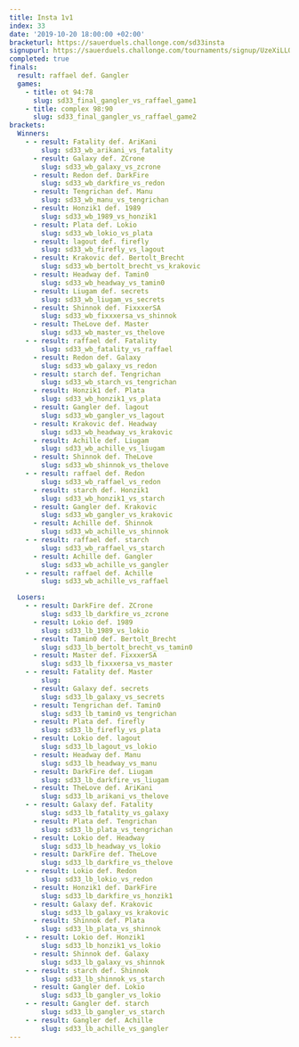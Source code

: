 ```yaml
---
title: Insta 1v1
index: 33
date: '2019-10-20 18:00:00 +02:00'
bracketurl: https://sauerduels.challonge.com/sd33insta
signupurl: https://sauerduels.challonge.com/tournaments/signup/UzeXiLLQ8p
completed: true
finals:
  result: raffael def. Gangler
  games:
    - title: ot 94:78
      slug: sd33_final_gangler_vs_raffael_game1
    - title: complex 98:90
      slug: sd33_final_gangler_vs_raffael_game2
brackets:
  Winners:
    - - result: Fatality def. AriKani
        slug: sd33_wb_arikani_vs_fatality
      - result: Galaxy def. ZCrone
        slug: sd33_wb_galaxy_vs_zcrone
      - result: Redon def. DarkFire
        slug: sd33_wb_darkfire_vs_redon
      - result: Tengrichan def. Manu
        slug: sd33_wb_manu_vs_tengrichan
      - result: Honzik1 def. 1989
        slug: sd33_wb_1989_vs_honzik1
      - result: Plata def. Lokio
        slug: sd33_wb_lokio_vs_plata
      - result: lagout def. firefly
        slug: sd33_wb_firefly_vs_lagout
      - result: Krakovic def. Bertolt_Brecht
        slug: sd33_wb_bertolt_brecht_vs_krakovic
      - result: Headway def. Tamin0
        slug: sd33_wb_headway_vs_tamin0
      - result: Liugam def. secrets
        slug: sd33_wb_liugam_vs_secrets
      - result: Shinnok def. FixxxerSA
        slug: sd33_wb_fixxxersa_vs_shinnok
      - result: TheLove def. Master
        slug: sd33_wb_master_vs_thelove
    - - result: raffael def. Fatality
        slug: sd33_wb_fatality_vs_raffael
      - result: Redon def. Galaxy
        slug: sd33_wb_galaxy_vs_redon
      - result: starch def. Tengrichan
        slug: sd33_wb_starch_vs_tengrichan
      - result: Honzik1 def. Plata
        slug: sd33_wb_honzik1_vs_plata
      - result: Gangler def. lagout
        slug: sd33_wb_gangler_vs_lagout
      - result: Krakovic def. Headway
        slug: sd33_wb_headway_vs_krakovic
      - result: Achille def. Liugam
        slug: sd33_wb_achille_vs_liugam
      - result: Shinnok def. TheLove
        slug: sd33_wb_shinnok_vs_thelove
    - - result: raffael def. Redon
        slug: sd33_wb_raffael_vs_redon
      - result: starch def. Honzik1
        slug: sd33_wb_honzik1_vs_starch
      - result: Gangler def. Krakovic
        slug: sd33_wb_gangler_vs_krakovic
      - result: Achille def. Shinnok
        slug: sd33_wb_achille_vs_shinnok
    - - result: raffael def. starch
        slug: sd33_wb_raffael_vs_starch
      - result: Achille def. Gangler
        slug: sd33_wb_achille_vs_gangler
    - - result: raffael def. Achille
        slug: sd33_wb_achille_vs_raffael

  Losers:
    - - result: DarkFire def. ZCrone
        slug: sd33_lb_darkfire_vs_zcrone
      - result: Lokio def. 1989
        slug: sd33_lb_1989_vs_lokio
      - result: Tamin0 def. Bertolt_Brecht
        slug: sd33_lb_bertolt_brecht_vs_tamin0
      - result: Master def. FixxxerSA
        slug: sd33_lb_fixxxersa_vs_master
    - - result: Fatality def. Master
        slug: 
      - result: Galaxy def. secrets
        slug: sd33_lb_galaxy_vs_secrets
      - result: Tengrichan def. Tamin0
        slug: sd33_lb_tamin0_vs_tengrichan
      - result: Plata def. firefly
        slug: sd33_lb_firefly_vs_plata
      - result: Lokio def. lagout
        slug: sd33_lb_lagout_vs_lokio
      - result: Headway def. Manu
        slug: sd33_lb_headway_vs_manu
      - result: DarkFire def. Liugam
        slug: sd33_lb_darkfire_vs_liugam
      - result: TheLove def. AriKani
        slug: sd33_lb_arikani_vs_thelove
    - - result: Galaxy def. Fatality
        slug: sd33_lb_fatality_vs_galaxy
      - result: Plata def. Tengrichan
        slug: sd33_lb_plata_vs_tengrichan
      - result: Lokio def. Headway
        slug: sd33_lb_headway_vs_lokio
      - result: DarkFire def. TheLove
        slug: sd33_lb_darkfire_vs_thelove
    - - result: Lokio def. Redon
        slug: sd33_lb_lokio_vs_redon
      - result: Honzik1 def. DarkFire
        slug: sd33_lb_darkfire_vs_honzik1
      - result: Galaxy def. Krakovic
        slug: sd33_lb_galaxy_vs_krakovic
      - result: Shinnok def. Plata
        slug: sd33_lb_plata_vs_shinnok
    - - result: Lokio def. Honzik1
        slug: sd33_lb_honzik1_vs_lokio
      - result: Shinnok def. Galaxy
        slug: sd33_lb_galaxy_vs_shinnok
    - - result: starch def. Shinnok
        slug: sd33_lb_shinnok_vs_starch
      - result: Gangler def. Lokio
        slug: sd33_lb_gangler_vs_lokio
    - - result: Gangler def. starch
        slug: sd33_lb_gangler_vs_starch
    - - result: Gangler def. Achille
        slug: sd33_lb_achille_vs_gangler
---
```

